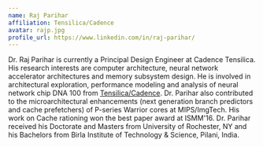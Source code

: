 ```yaml
---
name: Raj Parihar
affiliation: Tensilica/Cadence
avatar: rajp.jpg
profile_url: https://www.linkedin.com/in/raj-parihar/
---
```

Dr. Raj Parihar is currently a Principal Design Engineer at Cadence Tensilica. His research interests are computer architecture, neural network accelerator architectures and memory subsystem design. He is involved in architectural exploration, performance modeling and analysis of neural network chip DNA 100 from [Tensilica/Cadence](https://ip.cadence.com/ai). Dr. Parihar also contributed to the microarchitectural enhancements (next generation branch predictors and cache prefetchers) of P-series Warrior cores at MIPS/ImgTech. His work on Cache rationing  won the best paper award at ISMM'16. Dr. Parihar received his Doctorate and Masters from University of Rochester, NY and his Bachelors from Birla Institute of Technology & Science, Pilani, India.
